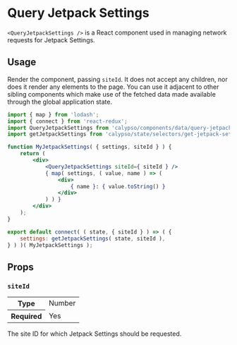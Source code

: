 # Query Jetpack Settings

`<QueryJetpackSettings />` is a React component used in managing network requests for Jetpack Settings.

## Usage

Render the component, passing `siteId`. It does not accept any children, nor does it render any elements to the page. You can use it adjacent to other sibling components which make use of the fetched data made available through the global application state.

```jsx
import { map } from 'lodash';
import { connect } from 'react-redux';
import QueryJetpackSettings from 'calypso/components/data/query-jetpack-settings';
import getJetpackSettings from 'calypso/state/selectors/get-jetpack-settings';

function MyJetpackSettings( { settings, siteId } ) {
	return (
		<div>
			<QueryJetpackSettings siteId={ siteId } />
			{ map( settings, ( value, name ) => (
				<div>
					{ name }: { value.toString() }
				</div>
			) ) }
		</div>
	);
}

export default connect( ( state, { siteId } ) => ( {
	settings: getJetpackSettings( state, siteId ),
} ) )( MyJetpackSettings );
```

## Props

### `siteId`

<table>
	<tr><th>Type</th><td>Number</td></tr>
	<tr><th>Required</th><td>Yes</td></tr>
</table>

The site ID for which Jetpack Settings should be requested.
